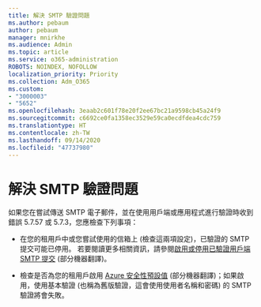 ```yaml
---
title: 解決 SMTP 驗證問題
ms.author: pebaum
author: pebaum
manager: mnirkhe
ms.audience: Admin
ms.topic: article
ms.service: o365-administration
ROBOTS: NOINDEX, NOFOLLOW
localization_priority: Priority
ms.collection: Adm_O365
ms.custom:
- "3000003"
- "5652"
ms.openlocfilehash: 3eaab2c601f78e20f2ee67bc21a9598cb45a24f9
ms.sourcegitcommit: c6692ce0fa1358ec3529e59ca0ecdfdea4cdc759
ms.translationtype: HT
ms.contentlocale: zh-TW
ms.lasthandoff: 09/14/2020
ms.locfileid: "47737980"
---
```

# <a name="solving-smtp-authentication-issues"></a>解決 SMTP 驗證問題

如果您在嘗試傳送 SMTP 電子郵件，並在使用用戶端或應用程式進行驗證時收到錯誤 5.7.57 或 5.7.3，您應檢查下列事項：

- 在您的租用戶中或您嘗試使用的信箱上 (檢查這兩項設定)，已驗證的 SMTP 提交可能已停用。 若要閱讀更多相關資訊，請參閱[啟用或停用已驗證用戶端 SMTP 提交](https://docs.microsoft.com/exchange/clients-and-mobile-in-exchange-online/authenticated-client-smtp-submission) \(部分機器翻譯\)。

- 檢查是否為您的租用戶啟用 [Azure 安全性預設值](https://docs.microsoft.com/azure/active-directory/fundamentals/concept-fundamentals-security-defaults) \(部分機器翻譯\)；如果啟用，使用基本驗證 (也稱為舊版驗證，這會使用使用者名稱和密碼) 的 SMTP 驗證將會失敗。
